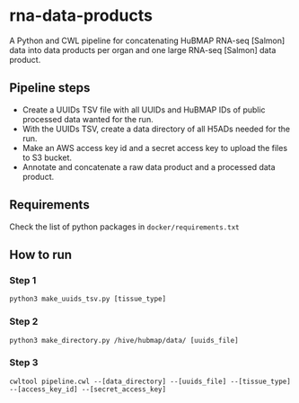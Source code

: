 # rna-data-products
A Python and CWL pipeline for concatenating HuBMAP RNA-seq [Salmon] data into data products per organ and one large RNA-seq [Salmon] data product.
## Pipeline steps
* Create a UUIDs TSV file with all UUIDs and HuBMAP IDs of public processed data wanted for the run.
* With the UUIDs TSV, create a data directory of all H5ADs needed for the run.
* Make an AWS access key id and a secret access key to upload the files to S3 bucket.
* Annotate and concatenate a raw data product and a processed data product.
## Requirements
Check the list of python packages in `docker/requirements.txt`
## How to run
### Step 1
`python3 make_uuids_tsv.py [tissue_type]`
### Step 2
`python3 make_directory.py /hive/hubmap/data/ [uuids_file]`
### Step 3 
`cwltool pipeline.cwl --[data_directory] --[uuids_file] --[tissue_type] --[access_key_id] --[secret_access_key]`